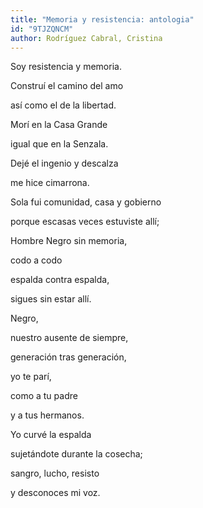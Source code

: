 ```yaml
---
title: "Memoria y resistencia: antologia"
id: "9TJZQNCM"
author: Rodríguez Cabral, Cristina
---
```

<div data-schema-version="8"><p>Soy resistencia y memoria.</p> <p>Construí el camino del amo</p> <p>así como el de la libertad.</p> <p>Morí en la Casa Grande</p> <p>igual que en la Senzala.</p> <p>Dejé el ingenio y descalza</p> <p>me hice cimarrona.</p> <p>Sola fui comunidad, casa y gobierno</p> <p>porque escasas veces estuviste allí;</p> <p>Hombre Negro sin memoria,</p> <p>codo a codo</p> <p>espalda contra espalda,</p> <p>sigues sin estar allí. </p> <p>Negro,</p> <p>nuestro ausente de siempre,</p> <p>generación tras generación,</p> <p>yo te parí,</p> <p>como a tu padre</p> <p>y a tus hermanos.</p> <p>Yo curvé la espalda</p> <p>sujetándote durante la cosecha;</p> <p>sangro, lucho, resisto</p> <p>y desconoces mi voz.</p> </div>